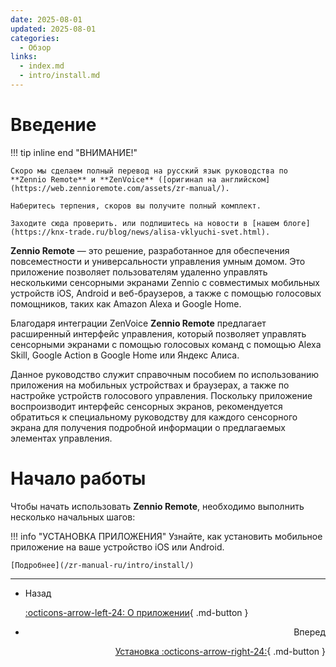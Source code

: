 ```yaml
---
date: 2025-08-01
updated: 2025-08-01
categories:
  - Обзор
links:
  - index.md
  - intro/install.md
---
```


# Введение

!!! tip inline end "ВНИМАНИЕ!"

    Скоро мы сделаем полный перевод на русский язык руководства по **Zennio Remote** и **ZenVoice** ([оригинал на английском](https://web.zennioremote.com/assets/zr-manual/). 
    
    Наберитесь терпения, скоров вы получите полный комплект. 
    
    Заходите сюда проверить. или подпишитесь на новости в [нашем блоге](https://knx-trade.ru/blog/news/alisa-vklyuchi-svet.html).

**Zennio Remote** — это решение, разработанное для обеспечения повсеместности и универсальности управления умным домом. Это приложение позволяет пользователям удаленно управлять несколькими сенсорными экранами Zennio с совместимых мобильных устройств iOS, Android и веб-браузеров, а также с помощью голосовых помощников, таких как Amazon Alexa и Google Home.

Благодаря интеграции ZenVoice **Zennio Remote** предлагает расширенный интерфейс управления, который позволяет управлять сенсорными экранами с помощью голосовых команд с помощью Alexa Skill, Google Action в Google Home или Яндекс Алиса.

Данное руководство служит справочным пособием по использованию приложения на мобильных устройствах и браузерах, а также по настройке устройств голосового управления. Поскольку приложение воспроизводит интерфейс сенсорных экранов, рекомендуется обратиться к специальному руководству для каждого сенсорного экрана для получения подробной информации о предлагаемых элементах управления.

# Начало работы

Чтобы начать использовать **Zennio Remote**, необходимо выполнить несколько начальных шагов:

!!! info "УСТАНОВКА ПРИЛОЖЕНИЯ"
    Узнайте, как установить мобильное приложение на ваше устройство iOS или Android.
    
    [Подробнее](/zr-manual-ru/intro/install/)

---

<div class="grid cards" markdown>

- <div class="card" style="text-align: left;">Назад

    [:octicons-arrow-left-24: О приложении](/zr-manual-ru/help/about/){ .md-button }

- <div class="card" style="text-align: right;">Вперед
    
    [Установка :octicons-arrow-right-24:](/zr-manual-ru/intro/install/){ .md-button }

</div></div></div>